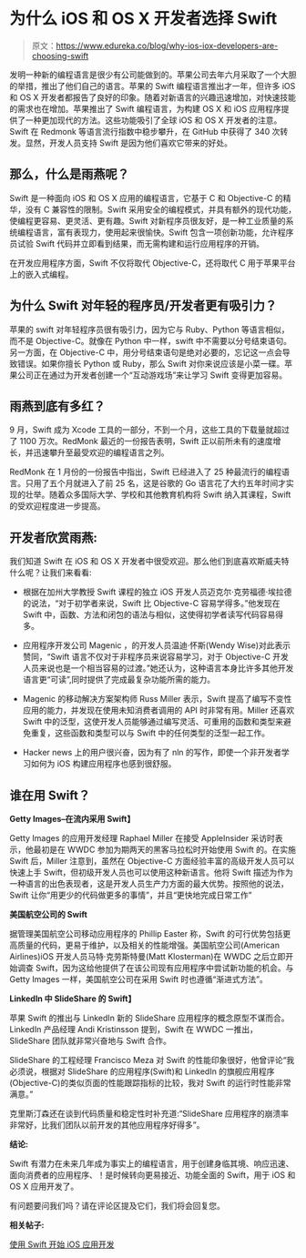 # 为什么 iOS 和 OS X 开发者选择 Swift

> 原文：<https://www.edureka.co/blog/why-ios-iox-developers-are-choosing-swift>

发明一种新的编程语言是很少有公司能做到的。苹果公司去年六月采取了一个大胆的举措，推出了他们自己的语言。苹果的 Swift 编程语言推出才一年，但许多 iOS 和 OS X 开发者都报告了良好的印象。随着对新语言的兴趣迅速增加，对快速技能的需求也在增加。苹果推出了 Swift 编程语言，为构建 OS X 和 iOS 应用程序提供了一种更加现代的方法。这些功能吸引了全球 iOS 和 OS X 开发者的注意。Swift 在 Redmonk 等语言流行指数中稳步攀升，在 GitHub 中获得了 340 次转发。显然，开发人员支持 Swift 是因为他们喜欢它带来的好处。

## **那么，什么是雨燕呢？**

Swift 是一种面向 iOS 和 OS X 应用的编程语言，它基于 C 和 Objective-C 的精华，没有 C 兼容性的限制。Swift 采用安全的编程模式，并具有额外的现代功能，使编程更容易、更灵活、更有趣。Swift 对新程序员很友好，是一种工业质量的系统编程语言，富有表现力，使用起来很愉快。Swift 包含一项创新功能，允许程序员试验 Swift 代码并立即看到结果，而无需构建和运行应用程序的开销。

在开发应用程序方面，Swift 不仅将取代 Objective-C，还将取代 C 用于苹果平台上的嵌入式编程。

## **为什么 Swift 对年轻的程序员/开发者更有吸引力？**

苹果的 swift 对年轻程序员很有吸引力，因为它与 Ruby、Python 等语言相似，而不是 Objective-C。就像在 Python 中一样，swift 中不需要以分号结束语句。另一方面，在 Objective-C 中，用分号结束语句是绝对必要的，忘记这一点会导致错误。如果你擅长 Python 或 Ruby，那么 Swift 对你来说应该是小菜一碟。苹果公司正在通过为开发者创建一个“互动游戏场”来让学习 Swift 变得更加容易。

## **雨燕到底有多红？**

9 月，Swift 成为 Xcode 工具的一部分，不到一个月，这些工具的下载量就超过了 1100 万次。RedMonk 最近的一份报告表明，Swift 正以前所未有的速度增长，并迅速攀升至最受欢迎的编程语言之列。

RedMonk 在 1 月份的一份报告中指出，Swift 已经进入了 25 种最流行的编程语言。只用了五个月就进入了前 25 名，这是谷歌的 Go 语言花了大约五年时间才实现的壮举。随着众多国际大学、学校和其他教育机构将 Swift 纳入其课程，Swift 的受欢迎程度进一步提高。

## **开发者欣赏雨燕:**

我们知道 Swift 在 iOS 和 OS X 开发者中很受欢迎。那么他们到底喜欢斯威夫特什么呢？让我们来看看:

*   根据在加州大学教授 Swift 课程的独立 iOS 开发人员迈克尔·克劳福德·埃拉德的说法，“对于初学者来说，Swift 比 Objective-C 容易学得多。”他发现在 Swift 中，函数、方法和闭包的语法与相似，这使得初学者读写代码容易得多。
*   应用程序开发公司 Magenic ，的开发人员温迪·怀斯(Wendy Wise)对此表示赞同，“Swift 语言不仅对于非程序员来说容易学习，对于 Objective-C 开发人员来说也是一个相当容易的过渡。”她还认为，这种语言本身比许多其他开发语言更“可读”,同时提供了完成最复杂功能所需的能力。
*   Magenic 的移动解决方案架构师 Russ Miller 表示，Swift 提高了编写不变性应用的能力，并发现在使用未知消费者调用的 API 时非常有用。Miller 还喜欢 Swift 中的泛型，这使开发人员能够通过编写灵活、可重用的函数和类型来避免重复，这些函数和类型可以与 Swift 中的任何类型的泛型一起工作。

*   Hacker news 上的用户很兴奋，因为有了 nln 的写作，即使一个非开发者学习如何为 iOS 构建应用程序也感到很舒服。

## **谁在用 Swift？**

**Getty Images–在流内采用 Swift】**

Getty Images 的应用开发经理 Raphael Miller 在接受 AppleInsider 采访时表示，他最初是在 WWDC 参加为期两天的黑客马拉松时开始使用 Swift 的。在实施 Swift 后，Miller 注意到，虽然在 Objective-C 方面经验丰富的高级开发人员可以快速上手 Swift，但初级开发人员也可以使用这种新语言。他将 Swift 描述为作为一种语言的出色表现者，这是开发人员生产力方面的最大优势。按照他的说法，Swift 让你“用更少的代码做更多的事情”，并且“更快地完成日常工作”

**美国航空公司的 Swift**

据管理美国航空公司移动应用程序的 Phillip Easter 称，Swift 的可行优势包括更高质量的代码，更易于维护，以及相关的性能增强。美国航空公司(American Airlines)iOS 开发人员马特·克劳斯特曼(Matt Klosterman)在 WWDC 之后立即开始调查 Swift，因为这给他提供了在该公司现有应用程序中尝试新功能的机会。与 Getty Images 一样，美国航空公司在采用 Swift 时也遵循“渐进式方法”。

**LinkedIn 中 SlideShare 的 Swift】**

苹果 Swift 的推出与 LinkedIn 新的 SlideShare 应用程序的概念原型不谋而合。LinkedIn 产品经理 Andi Kristinsson 提到，Swift 在 WWDC 一推出，SlideShare 团队就非常兴奋地与 Swift 合作。

SlideShare 的工程经理 Francisco Meza 对 Swift 的性能印象很好，他曾评论“我必须说，根据对 SlideShare 的应用程序(Swift)和 LinkedIn 的旗舰应用程序(Objective-C)的类似页面的性能跟踪指标的比较，我对 Swift 的运行时性能非常满意。”

克里斯汀森还在谈到代码质量和稳定性时补充道:“SlideShare 应用程序的崩溃率非常好，比我们团队以前开发的其他应用程序好得多”。

**结论:**

Swift 有潜力在未来几年成为事实上的编程语言，用于创建身临其境、响应迅速、面向消费者的应用程序、！是时候转向更易接近、功能全面的 Swift，用于 iOS 和 OS X 应用开发了。

有问题要问我们吗？请在评论区提及它们，我们将会回复您。

**相关帖子:**

[使用 Swift 开始 iOS 应用开发](https://www.edureka.co/ios-development)